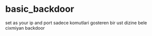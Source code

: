 # basic_backdoor
set as your ip and port
sadece komutlari gosteren bir ust dizine bele cixmiyan backdoor
